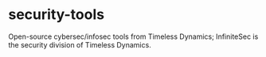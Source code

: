 # security-tools
Open-source cybersec/infosec tools from Timeless Dynamics; InfiniteSec is the security division of Timeless Dynamics.
